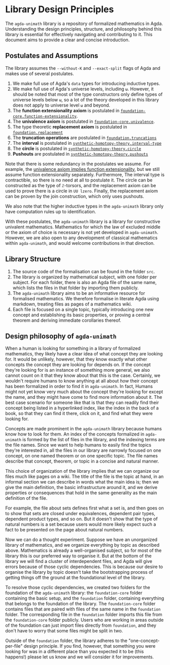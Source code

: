 # Library Design Principles

The `agda-unimath` library is a repository of formalized mathematics in Agda.
Understanding the design principles, structure, and philosophy behind this
library is essential for effectively navigating and contributing to it. This
document aims to provide a clear and concise introduction.

## Postulates and Assumptions

The library assumes the `--without-K` and `--exact-split` flags of Agda and
makes use of several postulates.

1. We make full use of Agda's `data` types for introducing inductive types.
2. We make full use of Agda's universe levels, including `ω`. However, it should
   be noted that most of the type constructors only define types of universe
   levels below `ω`, so a lot of the theory developed in this library does not
   apply to universe level `ω` and beyond.
3. The **function extensionality axiom** is postulated in
   [`foundation-core.function-extensionality`](https://unimath.github.io/agda-unimath/foundation-core.function-extensionality.html).
4. The **univalence axiom** is postulated in
   [`foundation-core.univalence`](https://unimath.github.io/agda-unimath/foundation-core.univalence.html).
5. The type theoretic **replacement axiom** is postulated in
   [`foundation.replacement`](https://unimath.github.io/agda-unimath/foundation.replacement.html)
6. The **truncation operations** are postulated in
   [`foundation.truncations`](https://unimath.github.io/agda-unimath/foundation.truncations.html)
7. The **interval** is postulated in
   [`synthetic-homotopy-theory.interval-type`](https://unimath.github.io/agda-unimath/synthetic-homotopy-theory.interval-type.html)
8. The **circle** is postulated in
   [`synthetic-homotopy-theory.circle`](https://unimath.github.io/agda-unimath/synthetic-homotopy-theory.circle.html)
9. **Pushouts** are postulated in
   [`synthetic-homotopy-theory.pushouts`](https://unimath.github.io/agda-unimath/synthetic-homotopy-theory.pushouts.html)

Note that there is some redundancy in the postulates we assume. For example, the
[univalence axiom implies function extensionality](https://unimath.github.io/agda-unimath/foundation.univalence-implies-function-extensionality.html),
but we still assume function extensionality separately. Furthermore, The
interval type is contractible, so there is no need at all to postulate it. The
circle can be constructed as the type of `ℤ`-torsors, and the replacement axiom
can be used to prove there is a circle in `UU lzero`. Finally, the replacement
axiom can be proven by the join construction, which only uses pushouts.

We also note that the higher inductive types in the `agda-unimath` library only
have computation rules up to identification.

With these postulates, the `agda-unimath` library is a library for constructive
univalent mathematics. Mathematics for which the law of excluded middle or the
axiom of choice is necessary is not yet developed in `agda-unimath`. However, we
are also open to any development of classical mathematics within `agda-unimath`,
and would welcome contributions in that direction.

## Library Structure

1. The source code of the formalisation can be found in the folder `src`.
2. The library is organized by mathematical subject, with one folder per
   subject. For each folder, there is also an Agda file of the same name, which
   lists the files in that folder by importing them publicly.
3. The `agda-unimath` library aims to be an informative resource for formalised
   mathematics. We therefore formalise in literate Agda using markdown, treating
   files as pages of a mathematics wiki.
4. Each file is focused on a single topic, typically introducing one new concept
   and establishing its basic properties, or proving a central theorem and
   deriving immediate corollaries thereof.

## Design philosophy of `agda-unimath`

When a human is looking for something in a library of formalized mathematics,
they likely have a clear idea of what concept they are looking for. It would be
unlikely, however, that they know exactly what other concepts the concept they
are looking for depends on. If the concept they're looking for is an instance of
something more general, we also cannot count on it that they know about that
this is the case. Certainly, we wouldn't require humans to know anything at all
about _how_ their concept has been formalized in order to find it in
`agda-unimath`. In fact, Humans might not yet know very much about the concept
they're looking for except the name, and they might have come to find more
information about it. The best case scenario for someone like that is that they
can readily find their concept being listed in a hyperlinked index, like the
index in the back of a book, so that they can find it there, click on it, and
find what they were looking for.

Concepts are made prominent in the `agda-unimath` library because humans know
how to look for them. An index of the concepts formalized in `agda-unimath` is
formed by the list of files in the library, and the indexing terms are the file
names. Since we want to help humans to easily find the topics they're interested
in, all the files in our library are narrowly focused on one concept, on one
named theorem or on one specific topic. The file names describe that concept,
theorem, or topic in a concise and natural manner.

This choice of organization of the library implies that we can organize our
files much like pages on a wiki. The title of the file is the topic at hand, in
an informal section we can describe in words what the main idea is; then we give
the main definition, the basic infrastructure around it, and we derive
properties or consequences that hold in the same generality as the main
definition of the file.

For example, the file about sets defines first what a set is, and then goes on
to show that sets are closed under equivalences, dependent pair types, dependent
product types, and so on. But it doesn't show that the type of natural numbers
is a set because users would more likely expect such a fact to be presented on
the page about natural numbers.

Now we can do a thought experiment. Suppose we have an unorganized library of
mathematics, and we organize everything by topic as described above. Mathematics
is already a well-organised subject, so for most of the library this is our
preferred way to organise it. But at the bottom of the library we will find a
cluster of interdependent files, and Agda will give errors because of those
cyclic dependencies. This is because our desire to organise the library by topic
doesn't take the bootstrapping process of getting things off the ground at the
foundational level of the library.

To resolve those cyclic dependencies, we created two folders for the foundation
of the `agda-unimath` library: the `foundation-core` folder containing the basic
setup, and the `foundation` folder, containing everything that belongs to the
foundation of the library. The `foundation-core` folder contains files that are
paired with files of the same name in the `foundation` folder. The corresponding
file in the `foundation` folder imports this file from the `foundation-core`
folder publicly. Users who are working in areas outside of the foundation can
just import files directly from `foundation`, and they don't have to worry that
some files might be split in two.

Outside of the `foundation` folder, the library adheres to the
"one-concept-per-file" design principle. If you find, however, that something
you were looking for was in a different place than you expected it to be (this
happens!) please let us know and we will consider it for improvements.
